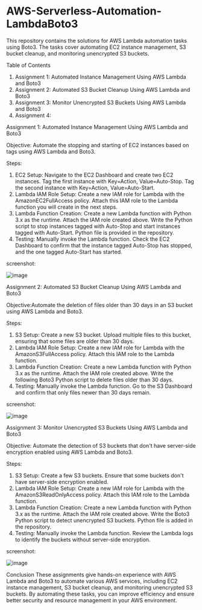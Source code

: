# AWS-Serverless-Automation-LambdaBoto3
This repository contains the solutions for AWS Lambda automation tasks using Boto3. The tasks cover automating EC2 instance management, S3 bucket cleanup, and monitoring unencrypted S3 buckets.

Table of Contents
1.  Assignment 1: Automated Instance Management Using AWS Lambda and Boto3
2.  Assignment 2: Automated S3 Bucket Cleanup Using AWS Lambda and Boto3
3.  Assignment 3: Monitor Unencrypted S3 Buckets Using AWS Lambda and Boto3
4.  Assignment 4: 
   
Assignment 1: Automated Instance Management Using AWS Lambda and Boto3  

Objective:  Automate the stopping and starting of EC2 instances based on tags using AWS Lambda and Boto3.

Steps:  
1. EC2 Setup:
   Navigate to the EC2 Dashboard and create two EC2 instances.
   Tag the first instance with Key=Action, Value=Auto-Stop.
   Tag the second instance with Key=Action, Value=Auto-Start.
3. Lambda IAM Role Setup:
Create a new IAM role for Lambda with the AmazonEC2FullAccess policy.
Attach this IAM role to the Lambda function you will create in the next steps.
4. Lambda Function Creation:
Create a new Lambda function with Python 3.x as the runtime.
Attach the IAM role created above.
Write the Python script to stop instances tagged with Auto-Stop and start instances tagged with Auto-Start. Python file is provided in the repository.
5. Testing:
Manually invoke the Lambda function.
Check the EC2 Dashboard to confirm that the instance tagged Auto-Stop has stopped, and the one tagged Auto-Start has started.

screenshot:

![image](https://github.com/user-attachments/assets/5bc57d86-5c8d-4345-af66-e5b2912e0308)

Assignment 2: Automated S3 Bucket Cleanup Using AWS Lambda and Boto3  

Objective:Automate the deletion of files older than 30 days in an S3 bucket using AWS Lambda and Boto3.  

Steps:  

1. S3 Setup:
Create a new S3 bucket.
Upload multiple files to this bucket, ensuring that some files are older than 30 days.
2. Lambda IAM Role Setup:
Create a new IAM role for Lambda with the AmazonS3FullAccess policy.
Attach this IAM role to the Lambda function.
3. Lambda Function Creation:
Create a new Lambda function with Python 3.x as the runtime.
Attach the IAM role created above.
Write the following Boto3 Python script to delete files older than 30 days.
5. Testing:
Manually invoke the Lambda function.
Go to the S3 Dashboard and confirm that only files newer than 30 days remain.

screenshot: 

![image](https://github.com/user-attachments/assets/d96f1dd5-1709-4bc2-adc4-d35a54253c58)



Assignment 3: Monitor Unencrypted S3 Buckets Using AWS Lambda and Boto3  

Objective: Automate the detection of S3 buckets that don't have server-side encryption enabled using AWS Lambda and Boto3.  

Steps:  

1. S3 Setup:
Create a few S3 buckets.
Ensure that some buckets don't have server-side encryption enabled.
2. Lambda IAM Role Setup:
Create a new IAM role for Lambda with the AmazonS3ReadOnlyAccess policy.
Attach this IAM role to the Lambda function.
3. Lambda Function Creation:
Create a new Lambda function with Python 3.x as the runtime.
Attach the IAM role created above.
Write the Boto3 Python script to detect unencrypted S3 buckets. Python file is added in the repository.
4. Testing:
Manually invoke the Lambda function.
Review the Lambda logs to identify the buckets without server-side encryption.

screenshot:  

![image](https://github.com/user-attachments/assets/c2c96467-89c2-4fde-87c0-10a8e620ab25)


Conclusion
These assignments give hands-on experience with AWS Lambda and Boto3 to automate various AWS services, including EC2 instance management, S3 bucket cleanup, and monitoring unencrypted S3 buckets. By automating these tasks, you can improve efficiency and ensure better security and resource management in your AWS environment.
